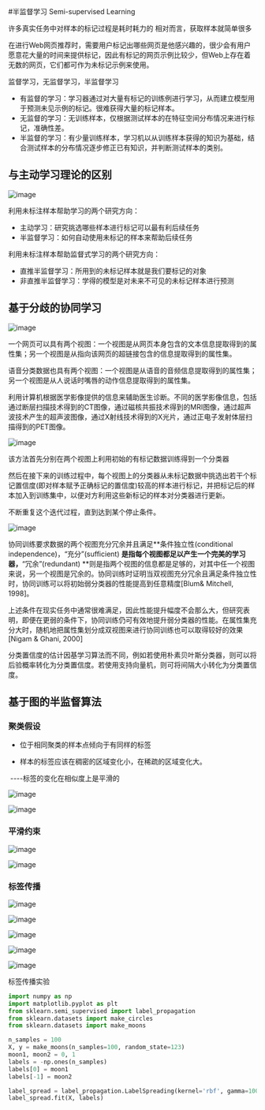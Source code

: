 #半监督学习 Semi-supervised Learning

许多真实任务中对样本的标记过程是耗时耗力的
相对而言，获取样本就简单很多

在进行Web网页推荐时，需要用户标记出哪些网页是他感兴趣的，很少会有用户愿意花大量的时间来提供标记，因此有标记的网页示例比较少，但Web上存在着无数的网页，它们都可作为未标记示例来使用。

监督学习，无监督学习，半监督学习

- 有监督的学习：学习器通过对大量有标记的训练例进行学习，从而建立模型用于预测未见示例的标记。很难获得大量的标记样本。
- 无监督的学习：无训练样本，仅根据测试样本的在特征空间分布情况来进行标记，准确性差。
- 半监督的学习：有少量训练样本，学习机以从训练样本获得的知识为基础，结合测试样本的分布情况逐步修正已有知识，并判断测试样本的类别。

## 与主动学习理论的区别

![image](https://github.com/LinglingGreat/Quote/blob/master/img/ML/semi1.png)

利用未标注样本帮助学习的两个研究方向：

- 主动学习：研究挑选哪些样本进行标记可以最有利后续任务
- 半监督学习：如何自动使用未标记的样本来帮助后续任务

利用未标注样本帮助监督式学习的两个研究方向：

- 直推半监督学习：所用到的未标记样本就是我们要标记的对象
- 非直推半监督学习：学得的模型是对未来不可见的未标记样本进行预测

## 基于分歧的协同学习

![image](https://github.com/LinglingGreat/Quote/blob/master/img/ML/semi2.png)

一个网页可以具有两个视图：一个视图是从网页本身包含的文本信息提取得到的属性集；另一个视图是从指向该网页的超链接包含的信息提取得到的属性集。

语音分类数据也具有两个视图：一个视图是从语音的音频信息提取得到的属性集；另一个视图是从人说话时嘴唇的动作信息提取得到的属性集。

利用计算机根据医学影像提供的信息来辅助医生诊断。不同的医学影像信息，包括通过断层扫描技术得到的CT图像，通过磁核共振技术得到的MRI图像，通过超声波技术产生的超声波图像，通过X射线技术得到的X光片，通过正电子发射体层扫描得到的PET图像。

![image](https://github.com/LinglingGreat/Quote/blob/master/img/ML/semi3.png)

该方法首先分别在两个视图上利用初始的有标记数据训练得到一个分类器

然后在接下来的训练过程中，每个视图上的分类器从未标记数据中挑选出若干个标记置信度(即对样本赋予正确标记的置信度)较高的样本进行标记，并把标记后的样本加入到训练集中，以便对方利用这些新标记的样本对分类器进行更新。

不断重复这个迭代过程，直到达到某个停止条件。

![image](https://github.com/LinglingGreat/Quote/blob/master/img/ML/semi4.png)

协同训练要求数据的两个视图充分冗余并且满足**条件独立性(conditional independence)，“充分”(sufficient) **是指每个视图都足以产生一个完美的学习器，**“冗余”(redundant) **则是指两个视图的信息都是足够的，对其中任一个视图来说，另一个视图是冗余的。协同训练时证明当双视图充分冗余且满足条件独立性时，协同训练可以将初始弱分类器的性能提高到任意精度[Blum& Mitchell, 1998]。

上述条件在现实任务中通常很难满足，因此性能提升幅度不会那么大，但研究表明，即便在更弱的条件下，协同训练仍可有效地提升弱分类器的性能。在属性集充分大时，随机地把属性集划分成双视图来进行协同训练也可以取得较好的效果[Nigam & Ghani, 2000]

分类置信度的估计因基学习算法而不同，例如若使用朴素贝叶斯分类器，则可以将后验概率转化为分类置信度。若使用支持向量机，则可将间隔大小转化为分类置信度。

## 基于图的半监督算法

### 聚类假设

- 位于相同聚类的样本点倾向于有同样的标签


- 样本的标签应该在稠密的区域变化小，在稀疏的区域变化大。

​        ----标签的变化在相似度上是平滑的

![image](https://github.com/LinglingGreat/Quote/blob/master/img/ML/semi5.png)

![image](https://github.com/LinglingGreat/Quote/blob/master/img/ML/semi6.png)

### 平滑约束



![image](https://github.com/LinglingGreat/Quote/blob/master/img/ML/semi7.png)

![image](https://github.com/LinglingGreat/Quote/blob/master/img/ML/semi8.png)

### 标签传播

![image](https://github.com/LinglingGreat/Quote/blob/master/img/ML/semi9.png)

![image](https://github.com/LinglingGreat/Quote/blob/master/img/ML/semi10.png)

![image](https://github.com/LinglingGreat/Quote/blob/master/img/ML/semi11.png)

![image](https://github.com/LinglingGreat/Quote/blob/master/img/ML/semi12.png)

![image](https://github.com/LinglingGreat/Quote/blob/master/img/ML/semi13.png)

标签传播实验

```python
import numpy as np
import matplotlib.pyplot as plt
from sklearn.semi_supervised import label_propagation
from sklearn.datasets import make_circles
from sklearn.datasets import make_moons

n_samples = 100
X, y = make_moons(n_samples=100, random_state=123)
moon1, moon2 = 0, 1
labels = -np.ones(n_samples)
labels[0] = moon1
labels[-1] = moon2

label_spread = label_propagation.LabelSpreading(kernel='rbf', gamma=100)
label_spread.fit(X, labels)
```



